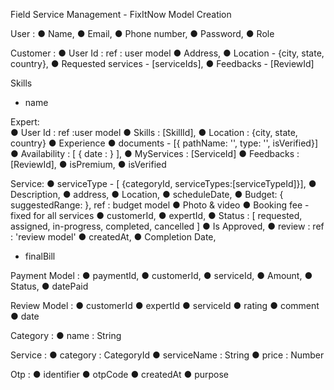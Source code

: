 Field Service Management - FixItNow
Model Creation  
 
User :
● Name,
● Email,
● Phone number,
● Password,
● Role
 
 
Customer :
● User Id : ref : user model
● Address,
● Location - {city, state, country},
● Requested services - [serviceIds],
● Feedbacks - [ReviewId] 

Skills
* name 
 
Expert:  
● User Id : ref :user model
● Skills : [SkillId],
● Location : {city, state, country}
● Experience
● documents - [{ pathName: '', type: '', isVerified}]
● Availability : [ { date : } ],
● MyServices : [ServiceId]
● Feedbacks : [ReviewId],
● isPremium,
● isVerified

Service:
● serviceType - [ {categoryId, serviceTypes:[serviceTypeId]}],
● Description,
● address,
● Location,
● scheduleDate,
● Budget: { suggestedRange: }, ref : budget model
● Photo & video
● Booking fee - fixed for all services
● customerId,
● expertId,
● Status : [ requested, assigned, in-progress, completed, cancelled ]
● Is Approved,
● review : ref : 'review model'
● createdAt,
● Completion Date,
* finalBill
 
Payment Model :
● paymentId,
● customerId,
● serviceId,
● Amount,
● Status,
● datePaid

Review Model :
● customerId
● expertId
● serviceId
● rating
● comment
● date

Category :
● name : String

Service :
● category : CategoryId
● serviceName : String
● price : Number 

Otp : 
● identifier
● otpCode
● createdAt
● purpose